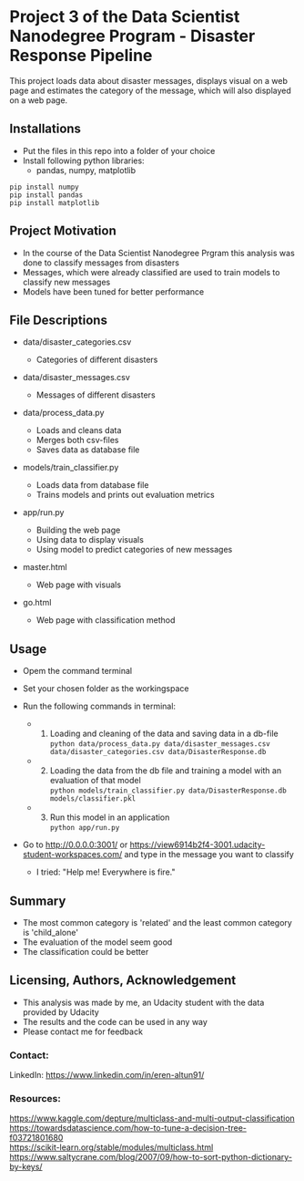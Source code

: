 # Project 3 of the Data Scientist Nanodegree Program - Disaster Response Pipeline
This project loads data about disaster messages, displays visual on a web page and estimates the category of the message, which will also displayed on a web page.

## Installations
- Put the files in this repo into a folder of your choice
- Install following python libraries:
    - pandas, numpy, matplotlib
    
`pip install numpy`  
`pip install pandas`  
`pip install matplotlib`

## Project Motivation
- In the course of the Data Scientist Nanodegree Prgram this analysis was done to classify messages from disasters
- Messages, which were already classified are used to train models to classify new messages
- Models have been tuned for better performance


## File Descriptions
- data/disaster_categories.csv
    - Categories of different disasters

- data/disaster_messages.csv
    - Messages of different disasters

- data/process_data.py
    - Loads and cleans data
    - Merges both csv-files
    - Saves data as database file
    
- models/train_classifier.py
    - Loads data from database file
    - Trains models and prints out evaluation metrics
    
- app/run.py
    - Building the web page
    - Using data to display visuals
    - Using model to predict categories of new messages

- master.html
    - Web page with visuals

- go.html
    - Web page with classification method

   
## Usage
- Opem the command terminal
- Set your chosen folder as the workingspace
- Run the following commands in terminal:
    - 1. Loading and cleaning of the data and saving data in a db-file  
    `python data/process_data.py data/disaster_messages.csv data/disaster_categories.csv data/DisasterResponse.db`

    - 2. Loading the data from the db file and training a model with an evaluation of that model  
    `python models/train_classifier.py data/DisasterResponse.db models/classifier.pkl`

    - 3. Run this model in an application  
    `python app/run.py`

- Go to http://0.0.0.0:3001/ or https://view6914b2f4-3001.udacity-student-workspaces.com/ and type in the message you want to classify  
    - I tried: "Help me! Everywhere is fire."

## Summary
- The most common category is 'related' and the least common category is 'child_alone'
- The evaluation of the model seem good
- The classification could be better

## Licensing, Authors, Acknowledgement

- This analysis was made by me, an Udacity student with the data provided by Udacity
- The results and the code can be used in any way
- Please contact me for feedback

### Contact: 
LinkedIn: https://www.linkedin.com/in/eren-altun91/


### Resources:  
https://www.kaggle.com/depture/multiclass-and-multi-output-classification  
https://towardsdatascience.com/how-to-tune-a-decision-tree-f03721801680  
https://scikit-learn.org/stable/modules/multiclass.html  
https://www.saltycrane.com/blog/2007/09/how-to-sort-python-dictionary-by-keys/  
